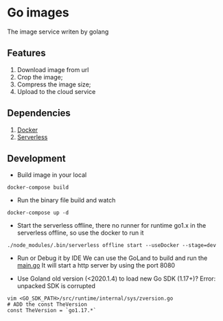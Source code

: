 # Go images
The image service writen by golang

## Features
1. Download image from url
2. Crop the image;
3. Compress the image size;
4. Upload to the cloud service

## Dependencies
1. [Docker](https://www.docker.com/)
2. [Serverless](https://www.serverless.com/)


## Development
* Build image in your local
```shell script
docker-compose build
```

* Run the binary file build and watch
```shell script
docker-compose up -d
```

* Start the serverless offline, there no runner for runtime go1.x in the serverless offline, so use the docker to run it
```shell script
./node_modules/.bin/serverless offline start --useDocker --stage=dev
```

* Run or Debug it by IDE
We can use the GoLand to build and run the [main.go](./src/main.go)
It will start a http server by using the port 8080

* Use Goland old version (<2020.1.4) to load new Go SDK (1.17+)? Error: unpacked SDK is corrupted
```
vim <GO_SDK_PATH>/src/runtime/internal/sys/zversion.go
# ADD the const TheVersion
const TheVersion = `go1.17.*`
```